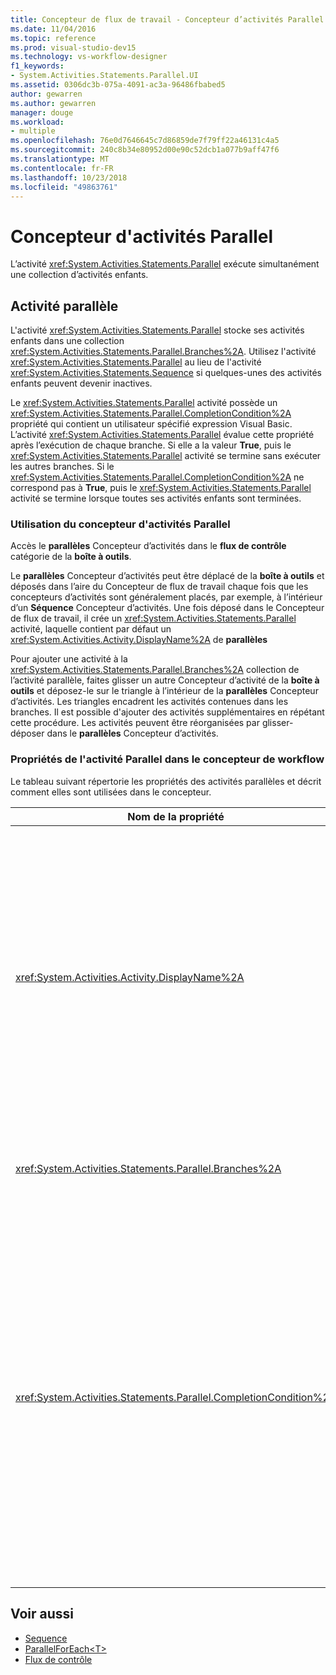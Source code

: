```yaml
---
title: Concepteur de flux de travail - Concepteur d’activités Parallel
ms.date: 11/04/2016
ms.topic: reference
ms.prod: visual-studio-dev15
ms.technology: vs-workflow-designer
f1_keywords:
- System.Activities.Statements.Parallel.UI
ms.assetid: 0306dc3b-075a-4091-ac3a-96486fbabed5
author: gewarren
ms.author: gewarren
manager: douge
ms.workload:
- multiple
ms.openlocfilehash: 76e0d7646645c7d86859de7f79ff22a46131c4a5
ms.sourcegitcommit: 240c8b34e80952d00e90c52dcb1a077b9aff47f6
ms.translationtype: MT
ms.contentlocale: fr-FR
ms.lasthandoff: 10/23/2018
ms.locfileid: "49863761"
---
```

# <a name="parallel-activity-designer"></a>Concepteur d'activités Parallel

L’activité <xref:System.Activities.Statements.Parallel> exécute simultanément une collection d’activités enfants.

## <a name="the-parallel-activity"></a>Activité parallèle

L'activité <xref:System.Activities.Statements.Parallel> stocke ses activités enfants dans une collection <xref:System.Activities.Statements.Parallel.Branches%2A>. Utilisez l'activité <xref:System.Activities.Statements.Parallel> au lieu de l'activité <xref:System.Activities.Statements.Sequence> si quelques-unes des activités enfants peuvent devenir inactives.

Le <xref:System.Activities.Statements.Parallel> activité possède un <xref:System.Activities.Statements.Parallel.CompletionCondition%2A> propriété qui contient un utilisateur spécifié expression Visual Basic. L’activité <xref:System.Activities.Statements.Parallel> évalue cette propriété après l’exécution de chaque branche. Si elle a la valeur **True**, puis le <xref:System.Activities.Statements.Parallel> activité se termine sans exécuter les autres branches. Si le <xref:System.Activities.Statements.Parallel.CompletionCondition%2A> ne correspond pas à **True**, puis le <xref:System.Activities.Statements.Parallel> activité se termine lorsque toutes ses activités enfants sont terminées.

### <a name="using-the-parallel-activity-designer"></a>Utilisation du concepteur d'activités Parallel

Accès le **parallèles** Concepteur d’activités dans le **flux de contrôle** catégorie de la **boîte à outils**.

Le **parallèles** Concepteur d’activités peut être déplacé de la **boîte à outils** et déposés dans l’aire du Concepteur de flux de travail chaque fois que les concepteurs d’activités sont généralement placés, par exemple, à l’intérieur d’un **Séquence** Concepteur d’activités. Une fois déposé dans le Concepteur de flux de travail, il crée un <xref:System.Activities.Statements.Parallel> activité, laquelle contient par défaut un <xref:System.Activities.Activity.DisplayName%2A> de **parallèles**

Pour ajouter une activité à la <xref:System.Activities.Statements.Parallel.Branches%2A> collection de l’activité parallèle, faites glisser un autre Concepteur d’activité de la **boîte à outils** et déposez-le sur le triangle à l’intérieur de la **parallèles** Concepteur d’activités. Les triangles encadrent les activités contenues dans les branches. Il est possible d'ajouter des activités supplémentaires en répétant cette procédure. Les activités peuvent être réorganisées par glisser- déposer dans le **parallèles** Concepteur d’activités.

### <a name="parallel-activity-properties-in-the-workflow-designer"></a>Propriétés de l'activité Parallel dans le concepteur de workflow

Le tableau suivant répertorie les propriétés des activités parallèles et décrit comment elles sont utilisées dans le concepteur.

|Nom de la propriété|Obligatoire|Utilisation|
|-|--------------|-|
|<xref:System.Activities.Activity.DisplayName%2A>|False|Spécifie le nom d'affichage convivial du concepteur d'activités dans l'en-tête. La valeur par défaut est **parallèles**. La valeur peut être modifiée si vous le souhaitez dans le **propriétés** grille ou directement sur l’en-tête du Concepteur d’activité.|
|<xref:System.Activities.Statements.Parallel.Branches%2A>|True|Contient la collection des activités enfants à exécuter.|
|<xref:System.Activities.Statements.Parallel.CompletionCondition%2A>|False|Évaluée une fois qu’une branche est terminée. Si elle a la valeur **True**, puis planifiées branches en attente sont annulées. Si cette propriété n’est pas définie ou a la valeur **False**, l’activité se termine lorsque toutes ses activités enfants sont terminées. La valeur par défaut est **null**.|

## <a name="see-also"></a>Voir aussi

- [Sequence](../workflow-designer/sequence-activity-designer.md)
- [ParallelForEach\<T>](../workflow-designer/parallelforeach-t-activity-designer.md)
- [Flux de contrôle](../workflow-designer/control-flow-activity-designers.md)